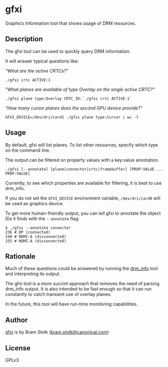 # gfxi
Graphics Information tool that shows usage of DRM resources.

## Description

The gfxi tool can be used to quickly query DRM information.

It will answer typical questions like:

*"What are the active CRTCs?"*
```
./gfxi crtc ACTIVE:1
```

*"What planes are available of type Overlay on the single active CRTC?"*
```
./gfxi plane type:Overlay CRTC_ID:`./gfxi crtc ACTIVE:1`
```

*"How many cursor planes does the second GPU device provide?"*
```
GFXI_DEVICE=/dev/dri/card1 ./gfxi plane type:Cursor | wc -l
```

## Usage

By default, gfxi will list planes.
To list other resources, specify which type on the command line.

The output can be filtered on property values with a key:value annotation.

```
./gfxi [--annotate] [plane|connector|crtc|framebuffer] [PROP:VALUE ... PROP:VALUE]
```
Currently, to see which properties are available for filtering, it is best to use drm_info.

If you do not set the `GFXI_DEVICE` environment variable, `/dev/dri/card0` will be used as graphics device.

To get more human-friendly output, you can tell gfxi to annotate the object IDs it finds with the `--annotate` flag:
```
$ ./gfxi --annotate connector
236	# DP (connected)
249	# HDMI-A (disconnected)
255	# HDMI-A (disconnected)
```

## Rationale

Much of these questions could be answered by running the
[drm_info](https://gitlab.freedesktop.org/emersion/drm_info) tool and interpreting its output.

The gfxi tool is a more succint approach that removes the need of parsing drm_info output.
It is also intended to be fast enough so that it can run constantly to catch transient use of overlay planes.

In the future, this tool will have run-time monitoring capabilities.

## Author

[gfxi](github.com:canonical/gfxi.git) is by Bram Stolk (bram.stolk@canonical.com)

## License

GPLv3


